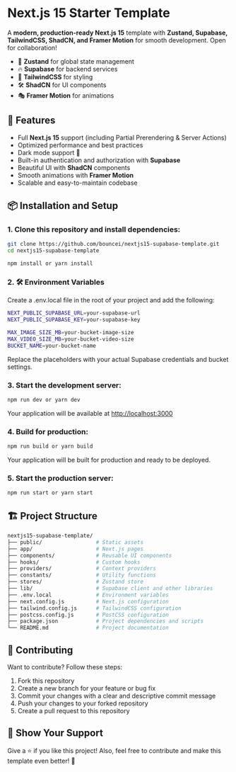 # Next.js 15 Starter Template

A **modern, production-ready Next.js 15** template with **Zustand, Supabase, TailwindCSS, ShadCN, and Framer Motion** for smooth development. Open for collaboration!

- 🌟 **Zustand** for global state management
- 🔥 **Supabase** for backend services
- 🎨 **TailwindCSS** for styling
- 🛠️ **ShadCN** for UI components
- 🎭 **Framer Motion** for animations

## 🚀 Features

- Full **Next.js 15** support (including Partial Prerendering & Server Actions)
- Optimized performance and best practices
- Dark mode support 🌙
- Built-in authentication and authorization with **Supabase**
- Beautiful UI with **ShadCN** components
- Smooth animations with **Framer Motion**
- Scalable and easy-to-maintain codebase

## 📦 Installation and Setup

### 1. Clone this repository and install dependencies:

```bash
git clone https://github.com/bouncei/nextjs15-supabase-template.git
cd nextjs15-supabase-template

npm install or yarn install
```

### 2. 🛠 Environment Variables

Create a .env.local file in the root of your project and add the following:

```bash
NEXT_PUBLIC_SUPABASE_URL=your-supabase-url
NEXT_PUBLIC_SUPABASE_KEY=your-supabase-key

MAX_IMAGE_SIZE_MB=your-bucket-image-size
MAX_VIDEO_SIZE_MB=your-bucket-video-size
BUCKET_NAME=your-bucket-name
```

Replace the placeholders with your actual Supabase credentials and bucket settings.

### 3. Start the development server:

```bash
npm run dev or yarn dev
```

Your application will be available at [http://localhost:3000](http://localhost:3000)

### 4. Build for production:

```bash
npm run build or yarn build
```

Your application will be built for production and ready to be deployed.

### 5. Start the production server:

```bash
npm run start or yarn start
```

## 🏗️ Project Structure

```bash
nextjs15-supabase-template/
├── public/                 # Static assets
├── app/                    # Next.js pages
├── components/             # Reusable UI components
├── hooks/                  # Custom hooks
├── providers/              # Context providers
├── constants/              # Utility functions
├── stores/                 # Zustand store
├── lib/                    # Supabase client and other libraries
├── .env.local              # Environment variables
├── next.config.js          # Next.js configuration
├── tailwind.config.js      # TailwindCSS configuration
├── postcss.config.js       # PostCSS configuration
├── package.json            # Project dependencies and scripts
└── README.md               # Project documentation
```

## 🤝 Contributing

Want to contribute? Follow these steps:

1. Fork this repository
2. Create a new branch for your feature or bug fix
3. Commit your changes with a clear and descriptive commit message
4. Push your changes to your forked repository
5. Create a pull request to this repository

## 🌟 Show Your Support

Give a ⭐ if you like this project! Also, feel free to contribute and make this template even better! 🚀
